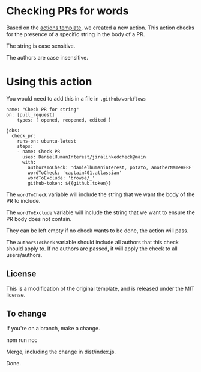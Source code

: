 # Checking PRs for words

Based on the [actions template](https://github.com/actions/javascript-template), we created a new action.
This action checks for the presence of a specific string in the body of a PR.

The string is case sensitive.

The authors are case insensitive.
# Using this action

You would need to add this in a file in `.github/workflows`

```
name: "Check PR for string"
on: [pull_request]
    types: [ opened, reopened, edited ]

jobs:
  check_pr:
    runs-on: ubuntu-latest
    steps:
    - name: Check PR
      uses: DanielHumanInterest/jiralinkedcheck@main
      with:
        authorsToCheck: 'danielhumaninterest, potato, anotherNameHERE'
        wordToCheck: 'captain401.atlassian'
        wordToExclude: 'browse/_'
        github-token: ${{github.token}}
```

The `wordToCheck` variable will include the string that we want the body of the PR to include.

The `wordToExclude` variable will include the string that we want to ensure the PR body does not contain.

They can be left empty if no check wants to be done, the action will pass.

The `authorsToCheck` variable should include all authors that this check should apply to. If no authors are passed, it will apply the check to all users/authors.

## License

This is a modification of the original template, and is released under
the MIT license.

## To change

If you're on a branch, make a change.

npm run ncc

Merge, including the change in dist/index.js.

Done.
